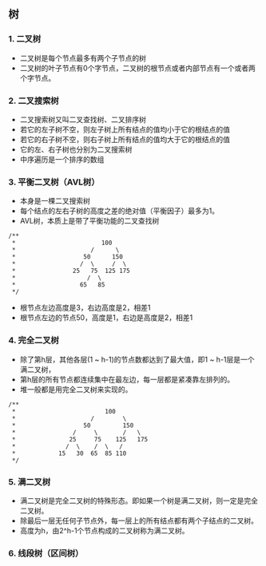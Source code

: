 ## 树

### 1. 二叉树

* 二叉树是每个节点最多有两个子节点的树
* 二叉树的叶子节点有0个字节点，二叉树的根节点或者内部节点有一个或者两个字节点。

### 2. 二叉搜索树

* 二叉搜索树又叫二叉查找树、二叉排序树
* 若它的左子树不空，则左子树上所有结点的值均小于它的根结点的值
* 若它的右子树不空，则右子树上所有结点的值均大于它的根结点的值
* 它的左、右子树也分别为二叉搜索树
* 中序遍历是一个排序的数组

### 3. 平衡二叉树（AVL树）

* 本身是一棵二叉搜索树
* 每个结点的左右子树的高度之差的绝对值（平衡因子）最多为1。
* AVL树，本质上是带了平衡功能的二叉查找树

```
/**
 *                        100
 *                     /      \
 *                   50      150
 *                  /  \     /  \
 *                25   75  125 175
 *                    /  \
 *                  65   85
 */
```

* 根节点左边高度是3，右边高度是2，相差1
* 根节点左边的节点50，高度是1，右边是高度是2，相差1

### 4. 完全二叉树

* 除了第h层，其他各层(1 ~ h-1)的节点数都达到了最大值，即1 ~ h-1层是一个满二叉树，
* 第h层的所有节点都连续集中在最左边，每一层都是紧凑靠左排列的。
* 堆一般都是用完全二叉树来实现的。

```
/**
 *                         100
 *                     /        \
 *                   50         150
 *                /     \       /   \
 *               25     75    125   175
 *              /  \    /  \   /
 *            15   30  65  85 110
 */
```

### 5. 满二叉树

* 满二叉树是完全二叉树的特殊形态。即如果一个树是满二叉树，则一定是完全二叉树。
* 除最后一层无任何子节点外，每一层上的所有结点都有两个子结点的二叉树。
* 高度为h，由2^h-1个节点构成的二叉树称为满二叉树。

### 6. 线段树（区间树）



